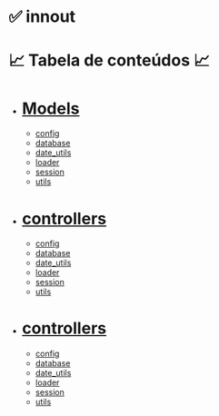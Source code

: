 # ✅ innout 
📈 Tabela de conteúdos 📈
=================
<!--ts-->
   * # [Models](#Models)
      * [config](#config)
      * [database](#database)
      * [date_utils](#date_utils)
      * [loader](#loader)
      * [session](#session)
      * [utils](#utils)
<!--te-->
<!--ts-->
   * # [controllers](#controllers)
      * [config](#config)
      * [database](#database)
      * [date_utils](#date_utils)
      * [loader](#loader)
      * [session](#session)
      * [utils](#utils)
<!--te-->
<!--ts-->
   * # [controllers](#controllers)
      * [config](#config)
      * [database](#database)
      * [date_utils](#date_utils)
      * [loader](#loader)
      * [session](#session)
      * [utils](#utils)
<!--te-->



